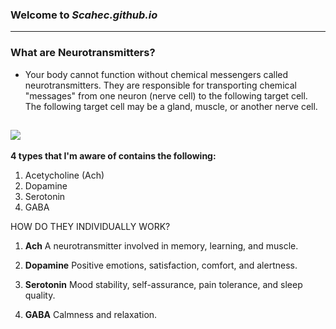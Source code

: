 ### Welcome to *Scahec.github.io*
---

### **What are Neurotransmitters?**
- Your body cannot function without chemical messengers called neurotransmitters. They are responsible for transporting chemical "messages" from one neuron (nerve cell) to the following target cell. The following target cell may be a gland, muscle, or another nerve cell.


![](https://encrypted-tbn0.gstatic.com/images?q=tbn:ANd9GcSYcmrKteMoM7PiuyLQW8WkCTbwTdRl-Id1GA&usqp=CAU)
---

**4 types that I'm aware of contains the following:**
1. Acetycholine (Ach)
2. Dopamine
3. Serotonin
4. GABA

HOW DO THEY INDIVIDUALLY WORK?


1. **Ach**
 A neurotransmitter involved in memory, learning, and muscle.
 
2. **Dopamine**
 Positive emotions, satisfaction, comfort, and alertness.
 
3. **Serotonin**
 Mood stability, self-assurance, pain tolerance, and sleep quality.
 
4. **GABA**
 Calmness and relaxation.
  






